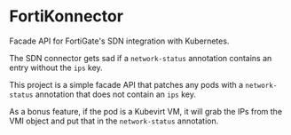 # FortiKonnector

Facade API for FortiGate's SDN integration with Kubernetes.

The SDN connector gets sad if a `network-status` annotation contains an entry without the `ips` key.

This project is a simple facade API that patches any pods with a `network-status` annotation that does not contain an `ips` key.

As a bonus feature, if the pod is a Kubevirt VM, it will grab the IPs from the VMI object and put that in the `network-status` annotation.

